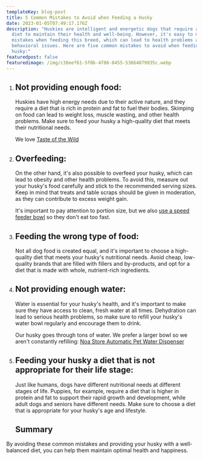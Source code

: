 ```yaml
---
templateKey: blog-post
title: 5 Common Mistakes to Avoid when Feeding a Husky
date: 2023-01-05T07:49:17.176Z
description: "Huskies are intelligent and energetic dogs that require a proper
  diet to maintain their health and well-being. However, it's easy to make
  mistakes when feeding this breed, which can lead to health problems and
  behavioral issues. Here are five common mistakes to avoid when feeding your
  husky:"
featuredpost: false
featuredimage: /img/c38eef61-5f0b-4f86-8455-53664079935c.webp
---
```



1. ## Not providing enough food: 

   Huskies have high energy needs due to their active nature, and they require a diet that is rich in protein and fat to fuel their bodies. Skimping on food can lead to weight loss, muscle wasting, and other health problems. Make sure to feed your husky a high-quality diet that meets their nutritional needs.

   We love [Taste of the Wild](https://amzn.to/3X89Pgh)


2. ## Overfeeding: 

   On the other hand, it's also possible to overfeed your husky, which can lead to obesity and other health problems. To avoid this, measure out your husky's food carefully and stick to the recommended serving sizes. Keep in mind that treats and table scraps should be given in moderation, as they can contribute to excess weight gain.

   It's important to pay attention to portion size, but we also [use a speed feeder bowl](https://amzn.to/3Z7efpH) so they don't eat too fast.


3. ## Feeding the wrong type of food: 

   Not all dog food is created equal, and it's important to choose a high-quality diet that meets your husky's nutritional needs. Avoid cheap, low-quality brands that are filled with fillers and by-products, and opt for a diet that is made with whole, nutrient-rich ingredients.
4. ## Not providing enough water: 

   Water is essential for your husky's health, and it's important to make sure they have access to clean, fresh water at all times. Dehydration can lead to serious health problems, so make sure to refill your husky's water bowl regularly and encourage them to drink.

   Our husky goes through tons of water. We prefer a larger bowl so we aren't constantly refilling: [Noa Store Automatic Pet Water Dispenser](https://amzn.to/3ilQyJr)





1. ## Feeding your husky a diet that is not appropriate for their life stage: 

   Just like humans, dogs have different nutritional needs at different stages of life. Puppies, for example, require a diet that is higher in protein and fat to support their rapid growth and development, while adult dogs and seniors have different needs. Make sure to choose a diet that is appropriate for your husky's age and lifestyle.

   ## Summary

By avoiding these common mistakes and providing your husky with a well-balanced diet, you can help them maintain optimal health and happiness.